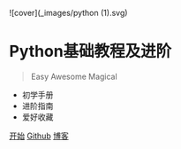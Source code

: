 ![cover](_images/python (1).svg)

# Python基础教程及进阶

> Easy Awesome Magical

* 初学手册
* 进阶指南
* 爱好收藏

[开始](#首页)
[Github](https://github.com/jamesyangget/)
[博客](https://white-album.tk/)
